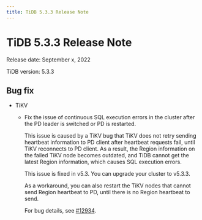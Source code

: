 ```yaml
---
title: TiDB 5.3.3 Release Note
---
```


# TiDB 5.3.3 Release Note

Release date: September x, 2022

TiDB version: 5.3.3

## Bug fix

+ TiKV

    - Fix the issue of continuous SQL execution errors in the cluster after the PD leader is switched or PD is restarted.

        This issue is caused by a TiKV bug that TiKV does not retry sending heartbeat information to PD client after heartbeat requests fail, until TiKV reconnects to PD client. As a result, the Region information on the failed TiKV node becomes outdated, and TiDB cannot get the latest Region information, which causes SQL execution errors.

        This issue is fixed in v5.3. You can upgrade your cluster to v5.3.3.

        As a workaround, you can also restart the TiKV nodes that cannot send Region heartbeat to PD, until there is no Region heartbeat to send.

        For bug details, see [#12934](https://github.com/tikv/tikv/issues/12934).
